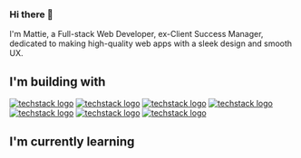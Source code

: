 ### Hi there 👋

I'm Mattie, a Full-stack Web Developer, ex-Client Success Manager, dedicated to making high-quality web apps with a sleek design and smooth UX.

## I'm building with
[![techstack logo](https://readme-components.vercel.app/api?component=logo&logo=react)](https://github.com/harish-sethuraman/readme-components)
[![techstack logo](https://readme-components.vercel.app/api?component=logo&logo=nodejs)](https://github.com/harish-sethuraman/readme-components)
[![techstack logo](https://readme-components.vercel.app/api?component=logo&logo=expressjs)](https://github.com/harish-sethuraman/readme-components)
[![techstack logo](https://readme-components.vercel.app/api?component=logo&logo=mongodb)](https://github.com/harish-sethuraman/readme-components)
[![techstack logo](https://readme-components.vercel.app/api?component=logo&logo=css3)](https://github.com/harish-sethuraman/readme-components)
[![techstack logo](https://readme-components.vercel.app/api?component=logo&logo=html5)](https://github.com/harish-sethuraman/readme-components)
[![techstack logo](https://readme-components.vercel.app/api?component=logo&logo=bootstrap)](https://github.com/harish-sethuraman/readme-components)

## I'm currently learning


<!--
**maitlandbarton/maitlandbarton** is a ✨ _special_ ✨ repository because its `README.md` (this file) appears on your GitHub profile.

Here are some ideas to get you started:

- 🔭 I’m currently working on ...
- 🌱 I’m currently learning ...
- 👯 I’m looking to collaborate on ...
- 🤔 I’m looking for help with ...
- 💬 Ask me about ...
- 📫 How to reach me: ...
- 😄 Pronouns: ...
- ⚡ Fun fact: ...
-->
